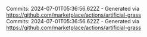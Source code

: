 Commits: 2024-07-01T05:36:56.622Z - Generated via https://github.com/marketplace/actions/artificial-grass
<br>
Commits: 2024-07-01T05:36:56.622Z - Generated via https://github.com/marketplace/actions/artificial-grass
<br>
